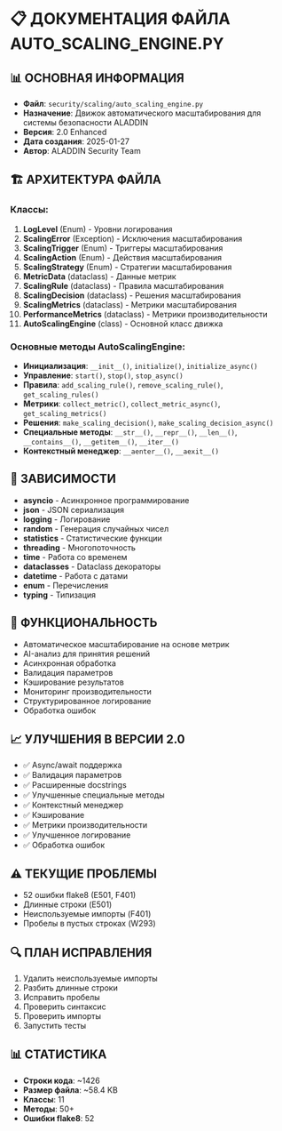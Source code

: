 # 📋 ДОКУМЕНТАЦИЯ ФАЙЛА AUTO_SCALING_ENGINE.PY

## 📊 **ОСНОВНАЯ ИНФОРМАЦИЯ**
- **Файл**: `security/scaling/auto_scaling_engine.py`
- **Назначение**: Движок автоматического масштабирования для системы безопасности ALADDIN
- **Версия**: 2.0 Enhanced
- **Дата создания**: 2025-01-27
- **Автор**: ALADDIN Security Team

## 🏗️ **АРХИТЕКТУРА ФАЙЛА**

### **Классы:**
1. **LogLevel** (Enum) - Уровни логирования
2. **ScalingError** (Exception) - Исключения масштабирования
3. **ScalingTrigger** (Enum) - Триггеры масштабирования
4. **ScalingAction** (Enum) - Действия масштабирования
5. **ScalingStrategy** (Enum) - Стратегии масштабирования
6. **MetricData** (dataclass) - Данные метрик
7. **ScalingRule** (dataclass) - Правила масштабирования
8. **ScalingDecision** (dataclass) - Решения масштабирования
9. **ScalingMetrics** (dataclass) - Метрики масштабирования
10. **PerformanceMetrics** (dataclass) - Метрики производительности
11. **AutoScalingEngine** (class) - Основной класс движка

### **Основные методы AutoScalingEngine:**
- **Инициализация**: `__init__()`, `initialize()`, `initialize_async()`
- **Управление**: `start()`, `stop()`, `stop_async()`
- **Правила**: `add_scaling_rule()`, `remove_scaling_rule()`, `get_scaling_rules()`
- **Метрики**: `collect_metric()`, `collect_metric_async()`, `get_scaling_metrics()`
- **Решения**: `make_scaling_decision()`, `make_scaling_decision_async()`
- **Специальные методы**: `__str__()`, `__repr__()`, `__len__()`, `__contains__()`, `__getitem__()`, `__iter__()`
- **Контекстный менеджер**: `__aenter__()`, `__aexit__()`

## 🔧 **ЗАВИСИМОСТИ**
- **asyncio** - Асинхронное программирование
- **json** - JSON сериализация
- **logging** - Логирование
- **random** - Генерация случайных чисел
- **statistics** - Статистические функции
- **threading** - Многопоточность
- **time** - Работа со временем
- **dataclasses** - Dataclass декораторы
- **datetime** - Работа с датами
- **enum** - Перечисления
- **typing** - Типизация

## 🎯 **ФУНКЦИОНАЛЬНОСТЬ**
- Автоматическое масштабирование на основе метрик
- AI-анализ для принятия решений
- Асинхронная обработка
- Валидация параметров
- Кэширование результатов
- Мониторинг производительности
- Структурированное логирование
- Обработка ошибок

## 📈 **УЛУЧШЕНИЯ В ВЕРСИИ 2.0**
- ✅ Async/await поддержка
- ✅ Валидация параметров
- ✅ Расширенные docstrings
- ✅ Улучшенные специальные методы
- ✅ Контекстный менеджер
- ✅ Кэширование
- ✅ Метрики производительности
- ✅ Улучшенное логирование
- ✅ Обработка ошибок

## ⚠️ **ТЕКУЩИЕ ПРОБЛЕМЫ**
- 52 ошибки flake8 (E501, F401)
- Длинные строки (E501)
- Неиспользуемые импорты (F401)
- Пробелы в пустых строках (W293)

## 🔍 **ПЛАН ИСПРАВЛЕНИЯ**
1. Удалить неиспользуемые импорты
2. Разбить длинные строки
3. Исправить пробелы
4. Проверить синтаксис
5. Проверить импорты
6. Запустить тесты

## 📊 **СТАТИСТИКА**
- **Строки кода**: ~1426
- **Размер файла**: ~58.4 KB
- **Классы**: 11
- **Методы**: 50+
- **Ошибки flake8**: 52